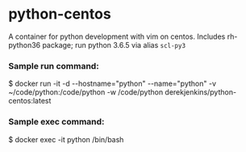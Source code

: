 # python-centos

A container for python development with vim on centos. Includes rh-python36 package; run python 3.6.5 via alias `scl-py3`


### Sample run command:
$ docker run -it -d --hostname="python" --name="python" -v ~/code/python:/code/python -w /code/python derekjenkins/python-centos:latest


### Sample exec command:
$ docker exec -it python /bin/bash
